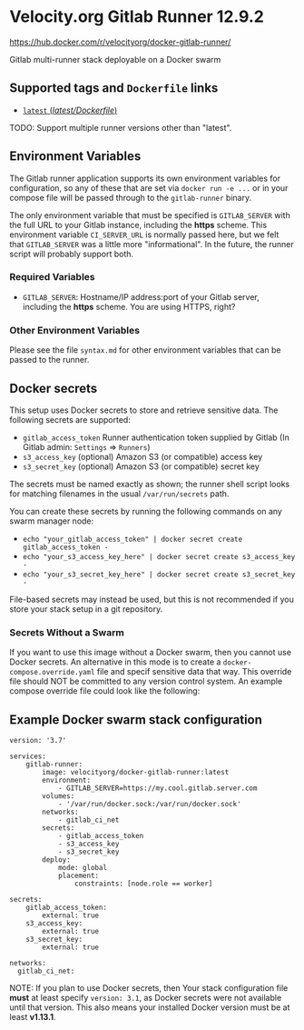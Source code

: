 # Velocity.org Gitlab Runner 12.9.2
https://hub.docker.com/r/velocityorg/docker-gitlab-runner/

Gitlab multi-runner stack deployable on a Docker swarm

## Supported tags and `Dockerfile` links
- [`latest` (*latest/Dockerfile*)](https://github.com/velocityorg/docker-gitlab-runner/blob/master/latest/Dockerfile)

TODO: Support multiple runner versions other than "latest".

## Environment Variables

The Gitlab runner application supports its own environment variables for configuration, so any of these that are set via `docker run -e ...` or in your compose file will be passed through to the `gitlab-runner` binary.

The only environment variable that must be specified is `GITLAB_SERVER` with the full URL to your Gitlab instance, including the **https** scheme. This environment variable `CI_SERVER_URL` is normally passed here, but we felt that `GITLAB_SERVER` was a little more "informational". In the future, the runner script will probably support both.

### Required Variables

- `GITLAB_SERVER`: Hostname/IP address:port of your Gitlab server, including the **https** scheme. You are using HTTPS, right?

### Other Environment Variables

Please see the file `syntax.md` for other environment variables that can be passed to the runner.

## Docker secrets

This setup uses Docker secrets to store and retrieve sensitive data. The following secrets are supported:

- `gitlab_access_token` Runner authentication token supplied by Gitlab (In Gitlab admin: `Settings` => `Runners`)
- `s3_access_key` (optional) Amazon S3 (or compatible) access key
- `s3_secret_key` (optional) Amazon S3 (or compatible) secret key

The secrets must be named exactly as shown; the runner shell script looks for matching filenames in the usual `/var/run/secrets` path.

You can create these secrets by running the following commands on any swarm manager node:
- `echo "your_gitlab_access_token" | docker secret create gitlab_access_token -`
- `echo "your_s3_access_key_here" | docker secret create s3_access_key -`
- `echo "your_s3_secret_key_here" | docker secret create s3_secret_key -`

File-based secrets may instead be used, but this is not recommended if you store your stack setup in a git repository.

### Secrets Without a Swarm

If you want to use this image without a Docker swarm, then you cannot use Docker secrets. An alternative in this mode is to create a `docker-compose.override.yaml` file and specif sensitive data that way. This override file should NOT be committed to any version control system. An example compose override file could look like the following:

## Example Docker swarm stack configuration

```
version: '3.7'

services:
    gitlab-runner:
        image: velocityorg/docker-gitlab-runner:latest
        environment:
            - GITLAB_SERVER=https://my.cool.gitlab.server.com
        volumes:
            - '/var/run/docker.sock:/var/run/docker.sock'
        networks:
            - gitlab_ci_net
        secrets:
            - gitlab_access_token
            - s3_access_key
            - s3_secret_key
        deploy:
            mode: global
            placement:
                constraints: [node.role == worker]

secrets:
    gitlab_access_token:
        external: true
    s3_access_key:
        external: true
    s3_secret_key:
        external: true

networks:
  gitlab_ci_net:
```

NOTE: If you plan to use Docker secrets, then Your stack configuration file **must** at least specify `version: 3.1`, as Docker secrets were not available until that version. This also means your installed Docker version must be at least **v1.13.1**.
